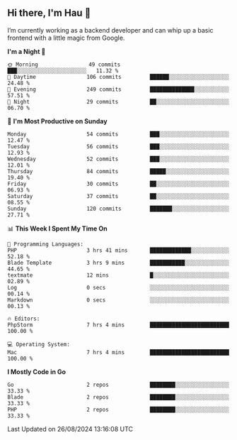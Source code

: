 ## Hi there, I'm Hau 👋
I’m currently working as a backend developer and can whip up a basic frontend with a little magic from Google. 

<!--START_SECTION:waka-->
**I'm a Night 🦉** 

```text
🌞 Morning                49 commits          ███░░░░░░░░░░░░░░░░░░░░░░   11.32 % 
🌆 Daytime                106 commits         ██████░░░░░░░░░░░░░░░░░░░   24.48 % 
🌃 Evening                249 commits         ██████████████░░░░░░░░░░░   57.51 % 
🌙 Night                  29 commits          ██░░░░░░░░░░░░░░░░░░░░░░░   06.70 % 
```
📅 **I'm Most Productive on Sunday** 

```text
Monday                   54 commits          ███░░░░░░░░░░░░░░░░░░░░░░   12.47 % 
Tuesday                  56 commits          ███░░░░░░░░░░░░░░░░░░░░░░   12.93 % 
Wednesday                52 commits          ███░░░░░░░░░░░░░░░░░░░░░░   12.01 % 
Thursday                 84 commits          █████░░░░░░░░░░░░░░░░░░░░   19.40 % 
Friday                   30 commits          ██░░░░░░░░░░░░░░░░░░░░░░░   06.93 % 
Saturday                 37 commits          ██░░░░░░░░░░░░░░░░░░░░░░░   08.55 % 
Sunday                   120 commits         ███████░░░░░░░░░░░░░░░░░░   27.71 % 
```


📊 **This Week I Spent My Time On** 

```text
💬 Programming Languages: 
PHP                      3 hrs 41 mins       █████████████░░░░░░░░░░░░   52.18 % 
Blade Template           3 hrs 9 mins        ███████████░░░░░░░░░░░░░░   44.65 % 
textmate                 12 mins             █░░░░░░░░░░░░░░░░░░░░░░░░   02.89 % 
Log                      0 secs              ░░░░░░░░░░░░░░░░░░░░░░░░░   00.14 % 
Markdown                 0 secs              ░░░░░░░░░░░░░░░░░░░░░░░░░   00.13 % 

🔥 Editors: 
PhpStorm                 7 hrs 4 mins        █████████████████████████   100.00 % 

💻 Operating System: 
Mac                      7 hrs 4 mins        █████████████████████████   100.00 % 
```

**I Mostly Code in Go** 

```text
Go                       2 repos             ████████░░░░░░░░░░░░░░░░░   33.33 % 
Blade                    2 repos             ████████░░░░░░░░░░░░░░░░░   33.33 % 
PHP                      2 repos             ████████░░░░░░░░░░░░░░░░░   33.33 % 
```




 Last Updated on 26/08/2024 13:16:08 UTC
<!--END_SECTION:waka-->
